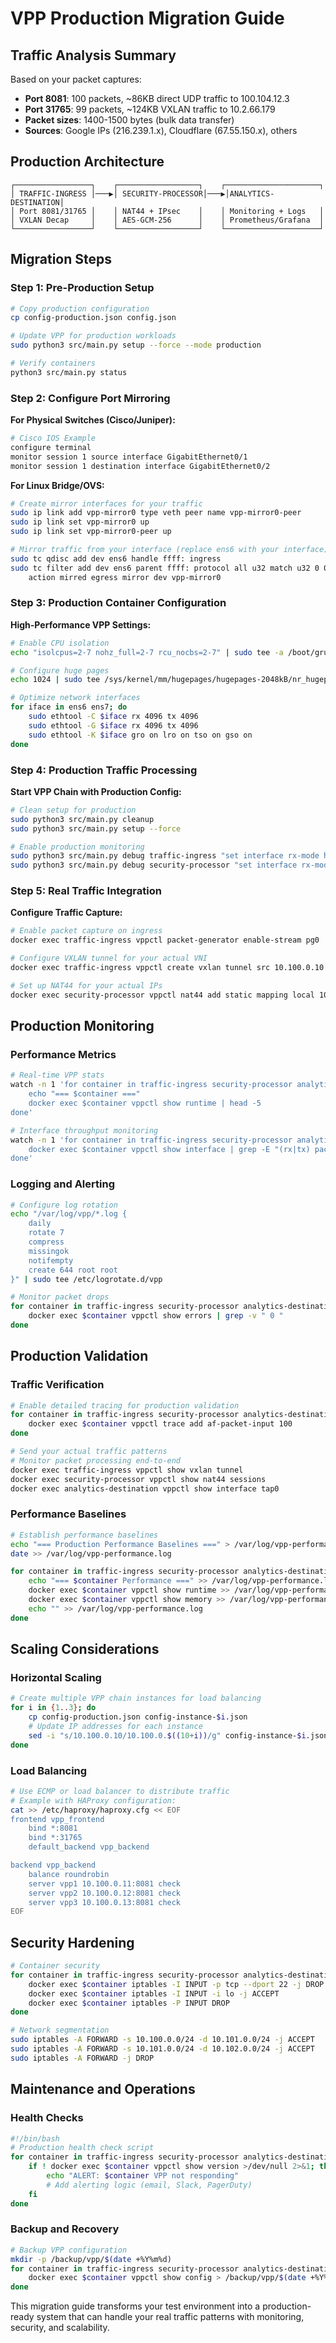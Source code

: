 # VPP Production Migration Guide

## Traffic Analysis Summary

Based on your packet captures:
- **Port 8081**: 100 packets, ~86KB direct UDP traffic to 100.104.12.3
- **Port 31765**: 99 packets, ~124KB VXLAN traffic to 10.2.66.179
- **Packet sizes**: 1400-1500 bytes (bulk data transfer)
- **Sources**: Google IPs (216.239.1.x), Cloudflare (67.55.150.x), others

## Production Architecture

```
┌─────────────────┐    ┌──────────────────┐    ┌─────────────────────┐
│ TRAFFIC-INGRESS │───▶│ SECURITY-PROCESSOR│───▶│ANALYTICS-DESTINATION│
│ Port 8081/31765 │    │ NAT44 + IPsec    │    │ Monitoring + Logs   │
│ VXLAN Decap     │    │ AES-GCM-256      │    │ Prometheus/Grafana  │
└─────────────────┘    └──────────────────┘    └─────────────────────┘
```

## Migration Steps

### Step 1: Pre-Production Setup
```bash
# Copy production configuration
cp config-production.json config.json

# Update VPP for production workloads  
sudo python3 src/main.py setup --force --mode production

# Verify containers
python3 src/main.py status
```

### Step 2: Configure Port Mirroring

**For Physical Switches (Cisco/Juniper):**
```bash
# Cisco IOS Example
configure terminal
monitor session 1 source interface GigabitEthernet0/1
monitor session 1 destination interface GigabitEthernet0/2
```

**For Linux Bridge/OVS:**
```bash
# Create mirror interfaces for your traffic
sudo ip link add vpp-mirror0 type veth peer name vpp-mirror0-peer
sudo ip link set vpp-mirror0 up
sudo ip link set vpp-mirror0-peer up

# Mirror traffic from your interface (replace ens6 with your interface)
sudo tc qdisc add dev ens6 handle ffff: ingress
sudo tc filter add dev ens6 parent ffff: protocol all u32 match u32 0 0 \
    action mirred egress mirror dev vpp-mirror0
```

### Step 3: Production Container Configuration

**High-Performance VPP Settings:**
```bash
# Enable CPU isolation
echo "isolcpus=2-7 nohz_full=2-7 rcu_nocbs=2-7" | sudo tee -a /boot/grub/grub.cfg

# Configure huge pages
echo 1024 | sudo tee /sys/kernel/mm/hugepages/hugepages-2048kB/nr_hugepages

# Optimize network interfaces
for iface in ens6 ens7; do
    sudo ethtool -C $iface rx 4096 tx 4096
    sudo ethtool -G $iface rx 4096 tx 4096
    sudo ethtool -K $iface gro on lro on tso on gso on
done
```

### Step 4: Production Traffic Processing

**Start VPP Chain with Production Config:**
```bash
# Clean setup for production
sudo python3 src/main.py cleanup
sudo python3 src/main.py setup --force

# Enable production monitoring
sudo python3 src/main.py debug traffic-ingress "set interface rx-mode host-eth0 polling"
sudo python3 src/main.py debug security-processor "set interface rx-mode host-eth0 polling"
```

### Step 5: Real Traffic Integration

**Configure Traffic Capture:**
```bash
# Enable packet capture on ingress
docker exec traffic-ingress vppctl packet-generator enable-stream pg0

# Configure VXLAN tunnel for your actual VNI
docker exec traffic-ingress vppctl create vxlan tunnel src 10.100.0.10 dst 10.100.0.1 vni 100

# Set up NAT44 for your actual IPs  
docker exec security-processor vppctl nat44 add static mapping local 100.104.12.3 8081 external 10.102.0.10 8081
```

## Production Monitoring

### Performance Metrics
```bash
# Real-time VPP stats
watch -n 1 'for container in traffic-ingress security-processor analytics-destination; do
    echo "=== $container ===" 
    docker exec $container vppctl show runtime | head -5
done'

# Interface throughput monitoring
watch -n 1 'for container in traffic-ingress security-processor analytics-destination; do
    docker exec $container vppctl show interface | grep -E "(rx|tx) packets"
done'
```

### Logging and Alerting
```bash  
# Configure log rotation
echo "/var/log/vpp/*.log {
    daily
    rotate 7
    compress
    missingok
    notifempty
    create 644 root root
}" | sudo tee /etc/logrotate.d/vpp

# Monitor packet drops
for container in traffic-ingress security-processor analytics-destination; do
    docker exec $container vppctl show errors | grep -v " 0 "
done
```

## Production Validation

### Traffic Verification
```bash
# Enable detailed tracing for production validation
for container in traffic-ingress security-processor analytics-destination; do
    docker exec $container vppctl trace add af-packet-input 100
done

# Send your actual traffic patterns
# Monitor packet processing end-to-end
docker exec traffic-ingress vppctl show vxlan tunnel
docker exec security-processor vppctl show nat44 sessions  
docker exec analytics-destination vppctl show interface tap0
```

### Performance Baselines
```bash
# Establish performance baselines
echo "=== Production Performance Baselines ===" > /var/log/vpp-performance.log
date >> /var/log/vpp-performance.log

for container in traffic-ingress security-processor analytics-destination; do
    echo "=== $container Performance ===" >> /var/log/vpp-performance.log
    docker exec $container vppctl show runtime >> /var/log/vpp-performance.log
    docker exec $container vppctl show memory >> /var/log/vpp-performance.log
    echo "" >> /var/log/vpp-performance.log
done
```

## Scaling Considerations

### Horizontal Scaling
```bash
# Create multiple VPP chain instances for load balancing
for i in {1..3}; do
    cp config-production.json config-instance-$i.json
    # Update IP addresses for each instance
    sed -i "s/10.100.0.10/10.100.0.$((10+i))/g" config-instance-$i.json
done
```

### Load Balancing
```bash
# Use ECMP or load balancer to distribute traffic
# Example with HAProxy configuration:
cat >> /etc/haproxy/haproxy.cfg << EOF
frontend vpp_frontend
    bind *:8081
    bind *:31765
    default_backend vpp_backend

backend vpp_backend
    balance roundrobin
    server vpp1 10.100.0.11:8081 check
    server vpp2 10.100.0.12:8081 check  
    server vpp3 10.100.0.13:8081 check
EOF
```

## Security Hardening

```bash
# Container security
for container in traffic-ingress security-processor analytics-destination; do
    docker exec $container iptables -I INPUT -p tcp --dport 22 -j DROP
    docker exec $container iptables -I INPUT -i lo -j ACCEPT
    docker exec $container iptables -P INPUT DROP
done

# Network segmentation  
sudo iptables -A FORWARD -s 10.100.0.0/24 -d 10.101.0.0/24 -j ACCEPT
sudo iptables -A FORWARD -s 10.101.0.0/24 -d 10.102.0.0/24 -j ACCEPT
sudo iptables -A FORWARD -j DROP
```

## Maintenance and Operations

### Health Checks
```bash
#!/bin/bash
# Production health check script
for container in traffic-ingress security-processor analytics-destination; do
    if ! docker exec $container vppctl show version >/dev/null 2>&1; then
        echo "ALERT: $container VPP not responding"
        # Add alerting logic (email, Slack, PagerDuty)
    fi
done
```

### Backup and Recovery
```bash
# Backup VPP configuration
mkdir -p /backup/vpp/$(date +%Y%m%d)
for container in traffic-ingress security-processor analytics-destination; do
    docker exec $container vppctl show config > /backup/vpp/$(date +%Y%m%d)/$container-config.txt
done
```

This migration guide transforms your test environment into a production-ready system that can handle your real traffic patterns with monitoring, security, and scalability.